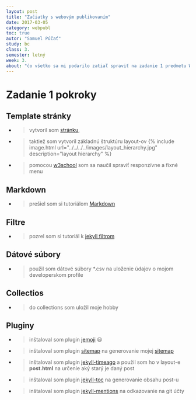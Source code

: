 ```yaml
---
layout: post
title: "Začiatky s webovým publikovaním"
date: 2017-03-05
category: webpubl
toc: true
autor: "Samuel Púčať"
study: bc
class: 3.
semester: letný
week: 3.
about: "čo všetko sa mi podarilo zatiaľ spraviť na zadanie 1 predmetu WPUB"
---
```

# Zadanie 1 pokroky
## Template stránky
* >vytvoril som [stránku](https://samuelpucat.github.io/),
* >taktiež som vytvoril základnú štruktúru layout-ov
{% include image.html url="../../../../images/layout_hierarchy.jpg" description="layout hierarchy" %}
* >pomocou [w3school](https://www.w3schools.com/) som sa naučil spraviť responzívne a fixné menu  

## Markdown
* >prešiel som si tutoriálom [Markdown](http://www.markdowntutorial.com/)  

## Filtre
* >pozrel som si tutoriál k [jekyll filtrom](http://jekyll.tips/jekyll-casts/string-filters-in-liquid/)  

## Dátové súbory
* >použil som dátové súbory *.csv na uloženie údajov o mojom developerskom profile

## Collectios
* >do collections som uložil moje hobby

## Pluginy
* >inštaloval som plugin [jemoji](https://github.com/jekyll/jemoji) :smiley:
* >inštaloval som plugin [sitemap](https://github.com/jekyll/jekyll-sitemap) na generovanie mojej [sitemap](../../../../sitemap.xml)
* >inštaloval som plugin [jekyll-timeago](https://github.com/markets/jekyll-timeago) a použil som ho v layout-e __post.html__ na určenie aký starý je daný post
* >inštaloval som plugin [jekyll-toc](https://github.com/toshimaru/jekyll-toc) na generovanie obsahu post-u
* >inštaloval som plugin [jekyll-mentions](https://github.com/jekyll/jekyll-mentions) na odkazovanie na git účty
